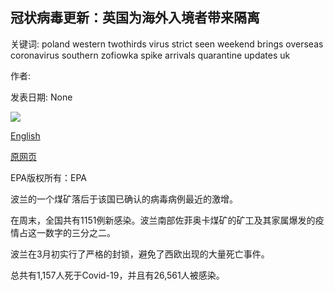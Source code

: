 ## 冠状病毒更新：英国为海外入境者带来隔离

关键词: poland western twothirds virus strict seen weekend brings overseas coronavirus southern zofiowka spike arrivals quarantine updates uk

作者: 

发表日期: None

![](https://m.files.bbci.co.uk/modules/bbc-morph-news-waf-page-meta/4.1.2/bbc_news_logo.png)

[English](Coronavirus%20updates%3A%20UK%20brings%20in%20quarantine%20for%20overseas%20arrivals.md)

[原网页](https://www.bbc.com/news/live/world-52960189)

EPA版权所有：EPA

波兰的一个煤矿落后于该国已确认的病毒病例最近的激增。

在周末，全国共有1151例新感染。波兰南部佐菲奥卡煤矿的矿工及其家属爆发的疫情占这一数字的三分之二。

波兰在3月初实行了严格的封锁，避免了西欧出现的大量死亡事件。

总共有1,157人死于Covid-19，并且有26,561人被感染。
